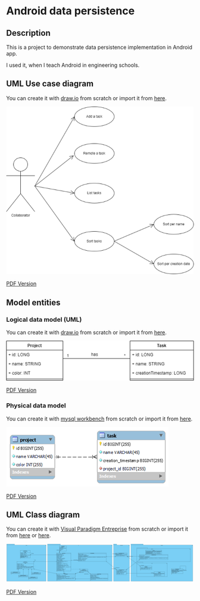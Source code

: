 # Android data persistence

## Description

This is a project to demonstrate data persistence implementation in Android app.

I used it, when I teach Android in engineering schools.

## UML Use case diagram

You can create it with [draw.io](https://app.diagrams.net/) from scratch or import it from [here](./documentation/usecase.drawio).

![Use Case](./documentation/usecase.png)

[PDF Version](./documentation/usecase.pdf)

## Model entities

### Logical data model (UML)

You can create it with [draw.io](https://app.diagrams.net/) from scratch or import it from [here](./documentation/logical.drawio).

![Logical Schema](./documentation/logical.png)

[PDF Version](./documentation/logical.pdf)

### Physical data model

You can create it with [mysql workbench](https://dev.mysql.com/downloads/workbench/) from scratch or import it from [here](./documentation/physical.mwb).

![Physical Schema](./documentation/physical.png)

[PDF Version](./documentation/physical.pdf)

## UML Class diagram

You can create it with [Visual Paradigm Entreprise](https://www.visual-paradigm.com/editions/enterprise/) from scratch or import it from [here](./documentation/todoc.vpp) or [here](./todoc.vpdm/Class%20Diagram1.vpd).

![Class Diagram](./documentation/class.png)

[PDF Version](./documentation/class.pdf)